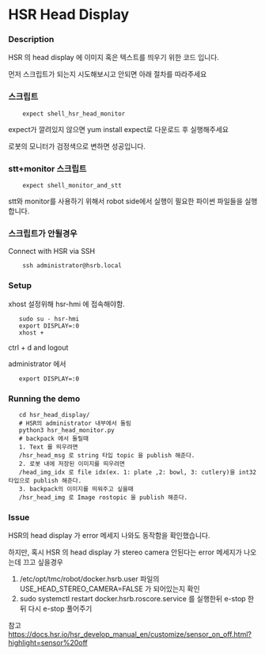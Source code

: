 # HSR Head Display

### Description
HSR 의 head display 에 이미지 혹은 텍스트를 띄우기 위한 
코드 입니다. 

먼저 스크립트가 되는지 시도해보시고 안되면 아래 절차를 따라주세요 


### 스크립트
```Shell
    expect shell_hsr_head_monitor
```
expect가 깔려있지 않으면 yum install expect로 다운로드 후 실행해주세요

로봇의 모니터가 검정색으로 변하면 성공입니다.



### stt+monitor 스크립트
```Shell
    expect shell_monitor_and_stt
```
stt와 monitor를 사용하기 위해서 robot side에서 실행이 필요한 파이썬 파일들을 실행합니다.



### 스크립트가 안될경우
Connect with HSR via SSH
```Shell
    ssh administrator@hsrb.local
```

### Setup
xhost 설정위해 hsr-hmi 에 접속해야함.

```Shell
   sudo su - hsr-hmi
   export DISPLAY=:0
   xhost + 
   ```
   ctrl + d and logout

administrator 에서
```Shell 
   export DISPLAY=:0
   ```

### Running the demo 

```Shell
   cd hsr_head_display/
   # HSR의 administrator 내부에서 돌림
   python3 hsr_head_monitor.py
   # backpack 에서 돌릴때
   1. Text 를 띄우려면
   /hsr_head_msg 로 string 타입 topic 을 publish 해준다.
   2. 로봇 내에 저장된 이미지를 띄우려면
   /head_img_idx 로 file idx(ex. 1: plate ,2: bowl, 3: cutlery)을 int32 타입으로 publish 해준다.
   3. backpack의 이미지를 띄워주고 싶을때 
   /hsr_head_img 로 Image rostopic 을 publish 해준다. 
   ```

### Issue
HSR의 head display 가 error 메세지 나와도 동작함을 확인했습니다.

하지만, 혹시 HSR 의 head display 가 stereo camera 안된다는 error 메세지가 나오는데 끄고 싶을경우

1. /etc/opt/tmc/robot/docker.hsrb.user 파일의 USE_HEAD_STEREO_CAMERA=FALSE 가 되어있는지 확인
2. sudo systemctl restart docker.hsrb.roscore.service 를 실행한뒤 e-stop 한뒤 다시 e-stop 풀어주기


참고 https://docs.hsr.io/hsr_develop_manual_en/customize/sensor_on_off.html?highlight=sensor%20off
